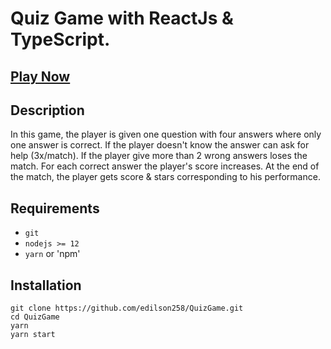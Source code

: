 # Quiz Game with ReactJs & TypeScript.



## [Play Now](https://quiz-game-liart.vercel.app/)

## Description ##

In this game, the player is given one question with four answers where only one answer is correct.
If the player doesn't know the answer can ask for help (3x/match). 
If the player give more than 2 wrong answers loses the match.
For each correct answer the player's score increases.
At the end of the match, the player gets score & stars corresponding to his performance.

## Requirements ##
* `git`
* `nodejs >= 12`
* `yarn` or 'npm'

## Installation ##

```
git clone https://github.com/edilson258/QuizGame.git
cd QuizGame
yarn
yarn start
```

